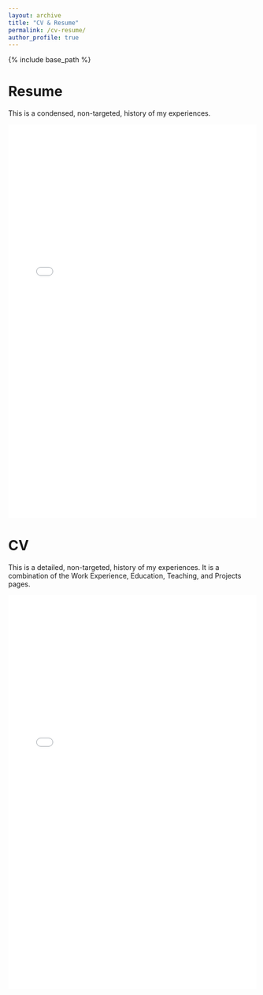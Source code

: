 ```yaml
---
layout: archive
title: "CV & Resume"
permalink: /cv-resume/
author_profile: true
---
```


{% include base_path %}

Resume
======

This is a condensed, non-targeted, history of my experiences.

<embed src="../../files/511-ota.pdf" type="application/pdf" style="width: 100%;" height="800">

<br>

CV
======

This is a detailed, non-targeted, history of my experiences. It is a combination of the Work Experience, Education, Teaching, and Projects pages.

<embed src="../../files/511-ota.pdf" type="application/pdf" style="width: 100%;" height="800">
